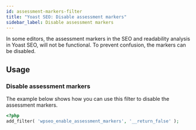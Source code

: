```yaml
---
id: assessment-markers-filter
title: "Yoast SEO: Disable assessment markers"
sidebar_label: Disable assessment markers
---
```

In some editors, the assessment markers in the SEO and readability analysis in Yoast SEO, will not be functional. To prevent confusion, the markers can be disabled.

## Usage
### Disable assessment markers

The example below shows how you can use this filter to disable the assessment markers.
```php
<?php
add_filter( 'wpseo_enable_assessment_markers', '__return_false' );
```
